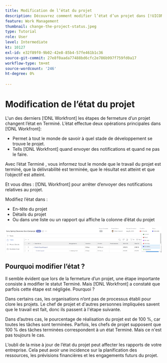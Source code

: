 ```yaml
---
title: Modification de l’état du projet
description: Découvrez comment modifier l’état d’un projet dans [!UICONTROL  ] pour indiquer que le travail est terminé.
feature: Work Management
thumbnail: change-the-project-status.jpeg
type: Tutorial
role: User
level: Intermediate
kt: 10127
exl-id: e32f89f0-9b02-42e8-85b4-57fe461b1c36
source-git-commit: 27e8f0aada77488bd6cfc2e786b997f759fd0a17
workflow-type: tm+mt
source-wordcount: '246'
ht-degree: 0%

---
```


# Modification de l’état du projet

L&#39;un des derniers [!DNL Workfront] les étapes de fermeture d’un projet changent l’état en Terminé. L’état effectue deux opérations principales dans [!DNL Workfront]:

* Permet à tout le monde de savoir à quel stade de développement se trouve le projet.
* Tells [!DNL Workfront] quand envoyer des notifications et quand ne pas le faire.

Avec l’état Terminé , vous informez tout le monde que le travail du projet est terminé, que la délivrabilité est terminée, que le résultat est atteint et que l’objectif est atteint.

Et vous dites : [!DNL Workfront] pour arrêter d’envoyer des notifications relatives au projet.

Modifiez l’état dans :

* En-tête du projet
* Détails du projet
* Ou dans une liste ou un rapport qui affiche la colonne d’état du projet

![[!UICONTROL État] champ développé dans l’en-tête du projet](assets/planner-fund-project-status.png)

## Pourquoi modifier l’état ?

Il semble évident que lors de la fermeture d’un projet, une étape importante consiste à modifier le statut Terminé. Mais [!DNL Workfront] a constaté que parfois cette étape est négligée. Pourquoi ?

Dans certains cas, les organisations n’ont pas de processus établi pour clore les projets. Le chef de projet et d&#39;autres personnes impliquées savent que le travail est fait, donc ils passent à l&#39;étape suivante.

Dans d’autres cas, le pourcentage de réalisation du projet est de 100 %, car toutes les tâches sont terminées. Parfois, les chefs de projet supposent que 100 % des tâches terminées correspondent à un état Terminé. Mais ce n&#39;est pas toujours le cas.

L’oubli de la mise à jour de l’état du projet peut affecter les rapports de votre entreprise. Cela peut avoir une incidence sur la planification des ressources, les prévisions financières et les engagements futurs du projet.

<!---
learn more
Project statuses
--->

